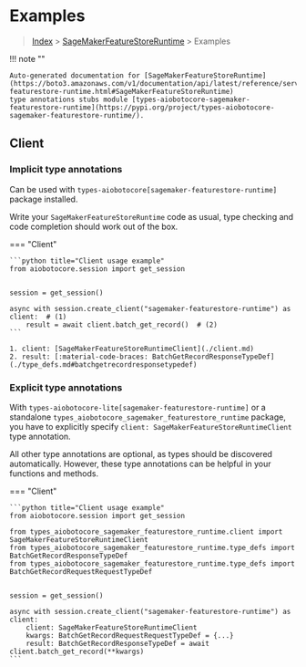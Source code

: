 # Examples

> [Index](../README.md) > [SageMakerFeatureStoreRuntime](./README.md) > Examples

!!! note ""

    Auto-generated documentation for [SageMakerFeatureStoreRuntime](https://boto3.amazonaws.com/v1/documentation/api/latest/reference/services/sagemaker-featurestore-runtime.html#SageMakerFeatureStoreRuntime)
    type annotations stubs module [types-aiobotocore-sagemaker-featurestore-runtime](https://pypi.org/project/types-aiobotocore-sagemaker-featurestore-runtime/).

## Client

### Implicit type annotations

Can be used with `types-aiobotocore[sagemaker-featurestore-runtime]` package installed.

Write your `SageMakerFeatureStoreRuntime` code as usual,
type checking and code completion should work out of the box.



=== "Client"

    ```python title="Client usage example"
    from aiobotocore.session import get_session


    session = get_session()

    async with session.create_client("sagemaker-featurestore-runtime") as client:  # (1)
        result = await client.batch_get_record()  # (2)
    ```

    1. client: [SageMakerFeatureStoreRuntimeClient](./client.md)
    2. result: [:material-code-braces: BatchGetRecordResponseTypeDef](./type_defs.md#batchgetrecordresponsetypedef) 






### Explicit type annotations

With `types-aiobotocore-lite[sagemaker-featurestore-runtime]`
or a standalone `types_aiobotocore_sagemaker_featurestore_runtime` package, you have to explicitly specify
`client: SageMakerFeatureStoreRuntimeClient` type annotation.

All other type annotations are optional, as types should be discovered automatically.
However, these type annotations can be helpful in your functions and methods.


=== "Client"

    ```python title="Client usage example"
    from aiobotocore.session import get_session

    from types_aiobotocore_sagemaker_featurestore_runtime.client import SageMakerFeatureStoreRuntimeClient
    from types_aiobotocore_sagemaker_featurestore_runtime.type_defs import BatchGetRecordResponseTypeDef
    from types_aiobotocore_sagemaker_featurestore_runtime.type_defs import BatchGetRecordRequestRequestTypeDef


    session = get_session()

    async with session.create_client("sagemaker-featurestore-runtime") as client:
        client: SageMakerFeatureStoreRuntimeClient
        kwargs: BatchGetRecordRequestRequestTypeDef = {...}
        result: BatchGetRecordResponseTypeDef = await client.batch_get_record(**kwargs)
    ```




